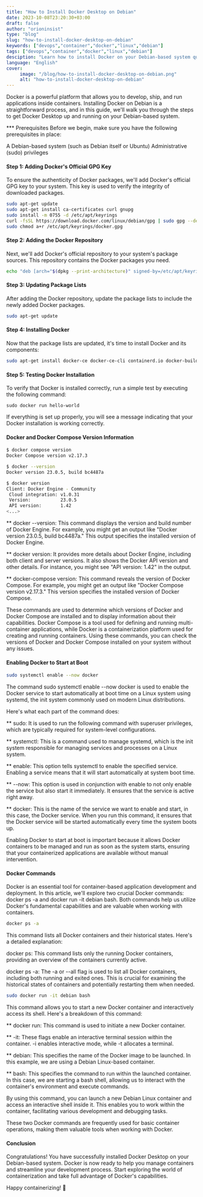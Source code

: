 ```yaml
---
title: "How to Install Docker Desktop on Debian"
date: 2023-10-08T23:20:30+03:00
draft: false
author: "orioninsist"
type: "blog"
slug: "how-to-install-docker-desktop-on-debian"
keywords: ["devops","container","docker","linux","debian"]
tags: ["devops","container","docker","linux","debian"]
desciption: "Learn how to install Docker on your Debian-based system quickly for efficient containerization" 
language: "English"
cover:
     image: "/blog/how-to-install-docker-desktop-on-debian.png"
     alt: "how-to-install-docker-desktop-on-debian"
---
```


Docker is a powerful platform that allows you to develop, ship, and run applications inside containers. Installing Docker on Debian is a straightforward process, and in this guide, we'll walk you through the steps to get Docker Desktop up and running on your Debian-based system.

*** Prerequisites
Before we begin, make sure you have the following prerequisites in place:

A Debian-based system (such as Debian itself or Ubuntu)
Administrative (sudo) privileges

#### Step 1: Adding Docker's Official GPG Key
To ensure the authenticity of Docker packages, we'll add Docker's official GPG key to your system. This key is used to verify the integrity of downloaded packages.
```bash
sudo apt-get update
sudo apt-get install ca-certificates curl gnupg
sudo install -m 0755 -d /etc/apt/keyrings
curl -fsSL https://download.docker.com/linux/debian/gpg | sudo gpg --dearmor -o /etc/apt/keyrings/docker.gpg
sudo chmod a+r /etc/apt/keyrings/docker.gpg
```
#### Step 2: Adding the Docker Repository
Next, we'll add Docker's official repository to your system's package sources. This repository contains the Docker packages you need.
```bash
echo "deb [arch="$(dpkg --print-architecture)" signed-by=/etc/apt/keyrings/docker.gpg] https://download.docker.com/linux/debian $(. /etc/os-release && echo "$VERSION_CODENAME") stable" | sudo tee /etc/apt/sources.list.d/docker.list > /dev/null
```
#### Step 3: Updating Package Lists
After adding the Docker repository, update the package lists to include the newly added Docker packages.
```bash
sudo apt-get update
```
#### Step 4: Installing Docker
Now that the package lists are updated, it's time to install Docker and its components:
```bash
sudo apt-get install docker-ce docker-ce-cli containerd.io docker-buildx-plugin docker-compose-plugin
```
#### Step 5: Testing Docker Installation
To verify that Docker is installed correctly, run a simple test by executing the following command:
```
sudo docker run hello-world
```
If everything is set up properly, you will see a message indicating that your Docker installation is working correctly.

#### Docker and Docker Compose Version Information
```bash
$ docker compose version
Docker Compose version v2.17.3

$ docker --version
Docker version 23.0.5, build bc4487a

$ docker version
Client: Docker Engine - Community
 Cloud integration: v1.0.31
 Version:           23.0.5
 API version:       1.42
<...>
```
** docker --version: This command displays the version and build number of Docker Engine. For example, you might get an output like "Docker version 23.0.5, build bc4487a." This output specifies the installed version of Docker Engine.

** docker version: It provides more details about Docker Engine, including both client and server versions. It also shows the Docker API version and other details. For instance, you might see "API version: 1.42" in the output.

** docker-compose version: This command reveals the version of Docker Compose. For example, you might get an output like "Docker Compose version v2.17.3." This version specifies the installed version of Docker Compose.

These commands are used to determine which versions of Docker and Docker Compose are installed and to display information about their capabilities. Docker Compose is a tool used for defining and running multi-container applications, while Docker is a containerization platform used for creating and running containers. Using these commands, you can check the versions of Docker and Docker Compose installed on your system without any issues.

#### Enabling Docker to Start at Boot
```bash
sudo systemctl enable --now docker
```
The command sudo systemctl enable --now docker is used to enable the Docker service to start automatically at boot time on a Linux system using systemd, the init system commonly used on modern Linux distributions.

Here's what each part of the command does:

** sudo: It is used to run the following command with superuser privileges, which are typically required for system-level configurations.

** systemctl: This is a command used to manage systemd, which is the init system responsible for managing services and processes on a Linux system.

** enable: This option tells systemctl to enable the specified service. Enabling a service means that it will start automatically at system boot time.

** --now: This option is used in conjunction with enable to not only enable the service but also start it immediately. It ensures that the service is active right away.

** docker: This is the name of the service we want to enable and start, in this case, the Docker service. When you run this command, it ensures that the Docker service will be started automatically every time the system boots up.

Enabling Docker to start at boot is important because it allows Docker containers to be managed and run as soon as the system starts, ensuring that your containerized applications are available without manual intervention.
#### Docker Commands
Docker is an essential tool for container-based application development and deployment. In this article, we'll explore two crucial Docker commands: docker ps -a and docker run -it debian bash. Both commands help us utilize Docker's fundamental capabilities and are valuable when working with containers.
```bash
docker ps -a
```
This command lists all Docker containers and their historical states. Here's a detailed explanation:

docker ps: This command lists only the running Docker containers, providing an overview of the containers currently active.

docker ps -a: The -a or --all flag is used to list all Docker containers, including both running and exited ones. This is crucial for examining the historical states of containers and potentially restarting them when needed.
```bash
sudo docker run -it debian bash
```
This command allows you to start a new Docker container and interactively access its shell. Here's a breakdown of this command:

** docker run: This command is used to initiate a new Docker container.

** -it: These flags enable an interactive terminal session within the container. -i enables interactive mode, while -t allocates a terminal.

** debian: This specifies the name of the Docker image to be launched. In this example, we are using a Debian Linux-based container.

** bash: This specifies the command to run within the launched container. In this case, we are starting a bash shell, allowing us to interact with the container's environment and execute commands.

By using this command, you can launch a new Debian Linux container and access an interactive shell inside it. This enables you to work within the container, facilitating various development and debugging tasks.

These two Docker commands are frequently used for basic container operations, making them valuable tools when working with Docker.

#### Conclusion
Congratulations! You have successfully installed Docker Desktop on your Debian-based system. Docker is now ready to help you manage containers and streamline your development process. Start exploring the world of containerization and take full advantage of Docker's capabilities.

Happy containerizing! 🐳
